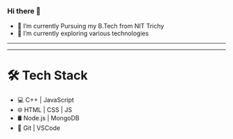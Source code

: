 ### Hi there 👋

- 🔭 I’m currently Pursuing my B.Tech from NIT Trichy
- 🌱 I’m currently exploring various technologies

---
<!--
[![Ashish's github stats](https://github-readme-stats.vercel.app/api?username=ashish1025)](https://github.com/ashish1025/github-readme-stats)
-->
---
     

# 🛠 Tech Stack
-  💻   C++ | JavaScript
-  🌐   HTML | CSS | JS 
-  🛢   Node.js | MongoDB 
-  🔧   Git | VSCode

